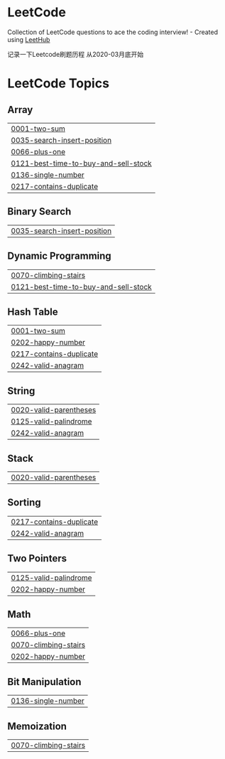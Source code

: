 # LeetCode
Collection of LeetCode questions to ace the coding interview! - Created using [LeetHub](https://github.com/QasimWani/LeetHub)

记录一下Leetcode刷题历程 从2020-03月底开始

<!---LeetCode Topics Start-->
# LeetCode Topics
## Array
|  |
| ------- |
| [0001-two-sum](https://github.com/JetZhouUWO/LeetCode/tree/master/0001-two-sum) |
| [0035-search-insert-position](https://github.com/JetZhouUWO/LeetCode/tree/master/0035-search-insert-position) |
| [0066-plus-one](https://github.com/JetZhouUWO/LeetCode/tree/master/0066-plus-one) |
| [0121-best-time-to-buy-and-sell-stock](https://github.com/JetZhouUWO/LeetCode/tree/master/0121-best-time-to-buy-and-sell-stock) |
| [0136-single-number](https://github.com/JetZhouUWO/LeetCode/tree/master/0136-single-number) |
| [0217-contains-duplicate](https://github.com/JetZhouUWO/LeetCode/tree/master/0217-contains-duplicate) |
## Binary Search
|  |
| ------- |
| [0035-search-insert-position](https://github.com/JetZhouUWO/LeetCode/tree/master/0035-search-insert-position) |
## Dynamic Programming
|  |
| ------- |
| [0070-climbing-stairs](https://github.com/JetZhouUWO/LeetCode/tree/master/0070-climbing-stairs) |
| [0121-best-time-to-buy-and-sell-stock](https://github.com/JetZhouUWO/LeetCode/tree/master/0121-best-time-to-buy-and-sell-stock) |
## Hash Table
|  |
| ------- |
| [0001-two-sum](https://github.com/JetZhouUWO/LeetCode/tree/master/0001-two-sum) |
| [0202-happy-number](https://github.com/JetZhouUWO/LeetCode/tree/master/0202-happy-number) |
| [0217-contains-duplicate](https://github.com/JetZhouUWO/LeetCode/tree/master/0217-contains-duplicate) |
| [0242-valid-anagram](https://github.com/JetZhouUWO/LeetCode/tree/master/0242-valid-anagram) |
## String
|  |
| ------- |
| [0020-valid-parentheses](https://github.com/JetZhouUWO/LeetCode/tree/master/0020-valid-parentheses) |
| [0125-valid-palindrome](https://github.com/JetZhouUWO/LeetCode/tree/master/0125-valid-palindrome) |
| [0242-valid-anagram](https://github.com/JetZhouUWO/LeetCode/tree/master/0242-valid-anagram) |
## Stack
|  |
| ------- |
| [0020-valid-parentheses](https://github.com/JetZhouUWO/LeetCode/tree/master/0020-valid-parentheses) |
## Sorting
|  |
| ------- |
| [0217-contains-duplicate](https://github.com/JetZhouUWO/LeetCode/tree/master/0217-contains-duplicate) |
| [0242-valid-anagram](https://github.com/JetZhouUWO/LeetCode/tree/master/0242-valid-anagram) |
## Two Pointers
|  |
| ------- |
| [0125-valid-palindrome](https://github.com/JetZhouUWO/LeetCode/tree/master/0125-valid-palindrome) |
| [0202-happy-number](https://github.com/JetZhouUWO/LeetCode/tree/master/0202-happy-number) |
## Math
|  |
| ------- |
| [0066-plus-one](https://github.com/JetZhouUWO/LeetCode/tree/master/0066-plus-one) |
| [0070-climbing-stairs](https://github.com/JetZhouUWO/LeetCode/tree/master/0070-climbing-stairs) |
| [0202-happy-number](https://github.com/JetZhouUWO/LeetCode/tree/master/0202-happy-number) |
## Bit Manipulation
|  |
| ------- |
| [0136-single-number](https://github.com/JetZhouUWO/LeetCode/tree/master/0136-single-number) |
## Memoization
|  |
| ------- |
| [0070-climbing-stairs](https://github.com/JetZhouUWO/LeetCode/tree/master/0070-climbing-stairs) |
<!---LeetCode Topics End-->